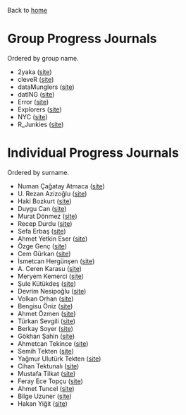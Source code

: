 Back to [home](https://mef-bda503.github.io)

# Group Progress Journals

Ordered by group name.

+ 2yaka ([site](https://mef-bda503.github.io/gpj-2yaka))
+ cleveR ([site](https://mef-bda503.github.io/gpj-clever))
+ dataMunglers ([site](https://mef-bda503.github.io/gpj-datamunglers-2))
+ datING ([site](https://mef-bda503.github.io/gpj-datING_))
+ Error ([site](https://mef-bda503.github.io/gpj-error))
+ Explorers ([site](https://mef-bda503.github.io/gpj-explorers))
+ NYC ([site](https://mef-bda503.github.io/gpj-nyc))
+ R_Junkies ([site](https://mef-bda503.github.io/gpj-rjunkies))

# Individual Progress Journals

Ordered by surname.

+ Numan Çağatay Atmaca ([site](https://mef-bda503.github.io/pj-natmaca/))
+ U. Rezan Azizoğlu ([site](https://mef-bda503.github.io/pj-rezan/))
+ Haki Bozkurt ([site](https://mef-bda503.github.io/pj-hkbzkrt/))
+ Duygu Can ([site](https://mef-bda503.github.io/pj-cand/))
+ Murat Dönmez ([site](https://mef-bda503.github.io/pj-muratdonmez/))
+ Recep Durdu ([site](https://mef-bda503.github.io/pj-recepdurdu/))
+ Sefa Erbaş ([site](https://mef-bda503.github.io/pj-erbass))
+ Ahmet Yetkin Eser ([site](https://mef-bda503.github.io/pj-esera/))
+ Özge Genç ([site](https://mef-bda503.github.io/pj-gencozge/))
+ Cem Gürkan ([site](https://mef-bda503.github.io/pj-gurkanc/))
+ İsmetcan Hergünşen ([site](https://mef-bda503.github.io/pj-hergunsen/))
+ A. Ceren Karasu ([site](https://mef-bda503.github.io/pj-karasua))
+ Meryem Kemerci ([site](https://mef-bda503.github.io/pj-MeryemKemerci/))
+ Şule Kütükdeş ([site](https://mef-bda503.github.io/pj-kutukdes/))
+ Devrim Nesipoğlu ([site](https://mef-bda503.github.io/pj-nesipoglud))
+ Volkan Orhan ([site](https://mef-bda503.github.io/pj-volorhan-1/))
+ Bengisu Öniz ([site](https://mef-bda503.github.io/pj-Bengisunz/))
+ Ahmet Özmen ([site](https://mef-bda503.github.io/pj-ahmetozmenmef/))
+ Türkan Sevgili ([site](https://mef-bda503.github.io/pj-sevgilit/))
+ Berkay Soyer ([site](https://mef-bda503.github.io/pj-berkaysoyer/))
+ Gökhan Şahin ([site](https://mef-bda503.github.io/pj-gokhansahin4/))
+ Ahmetcan Tekince ([site](https://mef-bda503.github.io/pj-tekincea/))
+ Semih Tekten ([site](https://mef-bda503.github.io/pj-tektens/))
+ Yağmur Ulutürk Tekten ([site](https://mef-bda503.github.io/pj-uluturktekteny/))
+ Cihan Tektunalı ([site](https://mef-bda503.github.io/pj-tektunalic/))
+ Mustafa Tilkat ([site](https://mef-bda503.github.io/pj-mustafatilkat/))
+ Feray Ece Topçu ([site](https://mef-bda503.github.io/pj-ferayece/))
+ Ahmet Tuncel ([site](https://mef-bda503.github.io/pj-AhmetTuncel/))
+ Bilge Uzuner ([site](https://mef-bda503.github.io/pj-uzunerb/))
+ Hakan Yiğit ([site](https://mef-bda503.github.io/pj-yigithakan/))
